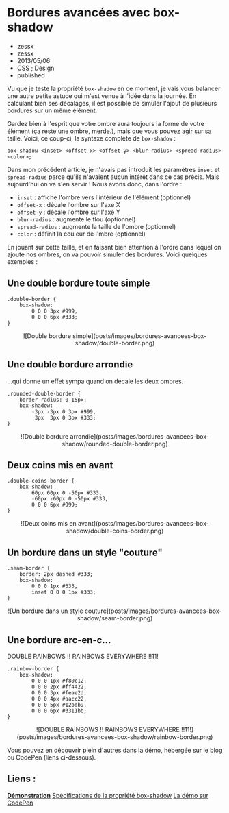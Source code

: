 # Bordures avancées avec box-shadow
- zessx
- zessx
- 2013/05/06
- CSS ; Design
- published

Vu que je teste la propriété `box-shadow` en ce moment, je vais vous balancer une autre petite astuce qui m'est venue à l'idée dans la journée.
En calculant bien ses décalages, il est possible de simuler l'ajout de plusieurs bordures sur un même élément.

Gardez bien à l'esprit que votre ombre aura toujours la forme de votre élément (ça reste une ombre, merde.), mais que vous pouvez agir sur sa taille. Voici, ce coup-ci, la syntaxe complète de `box-shadow` :

	box-shadow <inset> <offset-x> <offset-y> <blur-radius> <spread-radius> <color>;

Dans mon précédent article, je n'avais pas introduit les paramètres `inset` et `spread-radius` parce qu'ils n'avaient aucun intérêt dans ce cas précis. Mais aujourd'hui on va s'en servir ! Nous avons donc, dans l'ordre :

* `inset` : affiche l'ombre vers l'intérieur de l'élément (optionnel)
* `offset-x` : décale l'ombre sur l'axe X
* `offset-y` : décale l'ombre sur l'axe Y
* `blur-radius` : augmente le flou (optionnel)
* `spread-radius` : augmente la taille de l'ombre (optionnel)
* `color` : définit la couleur de l'mbre (optionnel)

En jouant sur cette taille, et en faisant bien attention à l'ordre dans lequel on ajoute nos ombres, on va pouvoir simuler des bordures. Voici quelques exemples :

## Une double bordure toute simple

	.double-border {
		box-shadow:
			0 0 0 3px #999,
			0 0 0 6px #333;
	}

<center>![Double bordure simple](posts/images/bordures-avancees-box-shadow/double-border.png)</center>

## Une double bordure arrondie
...qui donne un effet sympa quand on décale les deux ombres.

	.rounded-double-border {
		border-radius: 0 15px;
		box-shadow:
			-3px -3px 0 3px #999,
			 3px  3px 0 3px #333;
	}

<center>![Double bordure arrondie](posts/images/bordures-avancees-box-shadow/rounded-double-border.png)</center>

## Deux coins mis en avant

	.double-coins-border {
		box-shadow:
			60px 60px 0 -50px #333,
			-60px -60px 0 -50px #333,
			0 0 0 6px #999;
	}

<center>![Deux coins mis en avant](posts/images/bordures-avancees-box-shadow/double-coins-border.png)</center>

## Un bordure dans un style "couture"

	.seam-border {
		border: 2px dashed #333;
		box-shadow:
			0 0 0 1px #333,
			inset 0 0 0 1px #333;
	}

<center>![Un bordure dans un style couture](posts/images/bordures-avancees-box-shadow/seam-border.png)</center>

## Une bordure arc-en-c...
DOUBLE RAINBOWS !! RAINBOWS EVERYWHERE !!11!

	.rainbow-border {
		box-shadow:
			0 0 0 1px #f80c12,
			0 0 0 2px #ff4422,
			0 0 0 3px #feae2d,
			0 0 0 4px #aacc22,
			0 0 0 5px #12bdb9,
			0 0 0 6px #3311bb;
	}

<center>![DOUBLE RAINBOWS !! RAINBOWS EVERYWHERE !!11!](posts/images/bordures-avancees-box-shadow/rainbow-border.png)</center>

Vous pouvez en découvrir plein d'autres dans la démo, hébergée sur le blog ou CodePen (liens ci-dessous).

## Liens :
[**Démonstration**](http://blog.smarchal.com/demos/bordures-avancees-box-shadow/)
[Spécifications de la propriété box-shadow](http://www.w3.org/TR/css3-background/#the-box-shadow)
[La démo sur CodePen](http://codepen.io/zessx/pen/IdFnl)